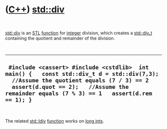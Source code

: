
 

 

 

 

 

([C++](Cpp.md)) [std::div](CppDiv.md)
=======================================

 

[std::div](CppDiv.md) is an [STL](CppStl.md)
[function](CppFunction.md) for [integer](CppInt.md) division, which
creates a [std::div\_t](CppDiv_t.md) containing the quotient and
remainder of the division.

 

  ---------------------------------------------------------------------------------------------------------------------------------------------------------------------------------------------------------------------------------------
  ` #include <cassert> #include <cstdlib>  int main() {   const std::div_t d = std::div(7,3);   //Assume the quotient equals (7 / 3) == 2   assert(d.quot == 2);   //Assume the remainder equals (7 % 3) == 1   assert(d.rem  == 1); }`
  ---------------------------------------------------------------------------------------------------------------------------------------------------------------------------------------------------------------------------------------

 

The related [std::ldiv](CppLdiv.md) [function](CppFunction.md) works
on [long ints](CppLongInt.md).

 

 

 

 

 

 

